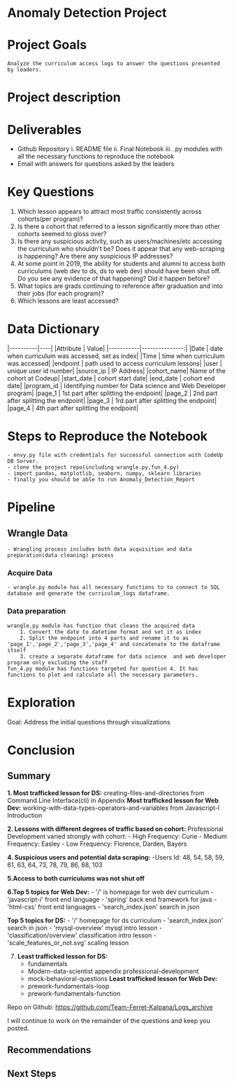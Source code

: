 # Anomaly Detection Project

# Project Goals
    Analyze the curriculum access logs to answer the questions presented by leaders.

# Project description

# Deliverables
- Github Repository
    i. README file
    ii. Final Notebook
    iii. .py modules with all the necessary functions to reproduce the notebook
- Email with answers for questions asked by the leaders

# Key Questions 
1. Which lesson appears to attract most traffic consistently across cohorts(per program)?
2. Is there a cohort that referred to a lesson significantly more than other cohorts seemed to gloss over?
4. Is there any suspicious activity, such as users/machines/etc accessing the curriculum who shouldn’t be? Does it appear that any web-scraping is happening? Are there any suspicious IP addresses? 
5. At some point in 2019, the ability for students and alumni to access both curriculums (web dev to ds, ds to web dev) should have been shut off. Do you see any evidence of that happening? Did it happen before?
6. What topics are grads continuing to reference after graduation and into their jobs (for each program)?
7. Which lessons are least accessed?


# Data Dictionary
 
|----------|----|
|Attribute | Value|
|-----------|---------------:|
|Date       | date when curriculum was accessed, set as index|
|Time       | time when curriculum was accessed|
|endpoint   | path used to access curriculum lessons|
|user       | unique user id number|
|source_ip  | IP Address|
|cohort_name| Name of the cohort at Codeup|
|start_date | cohort start date|
|end_date   | cohort end date|
|program_id | Identifying number for Data science and Web Developer program|
|page_1     | 1st part after splitting the endpoint|
|page_2     | 2nd part after splitting the endpoint|
|page_3     | 1rd part after splitting the endpoint|
|page_4     | 4th part after splitting the endpoint|



# Steps to Reproduce the Notebook
    - envy.py file with credentials for successful connection with CodeUp DB Server.
    - clone the project repo(including wrangle.py,fun_4.py)
    - import pandas, matplotlib, seaborn, numpy, sklearn libraries 
    - finally you should be able to run Anomaly_Detection_Report

# Pipeline

## Wrangle Data
    - Wrangling process includes both data acquisition and data preparation(data cleaning) process

### Acquire Data
    - wrangle.py module has all necessary functions to to connect to SQL database and generate the curriculum_logs dataframe.

### Data preparation
    wrangle.py module has function that cleans the acquired data
        1. Convert the date to datetime format and set it as index
        2. Split the endpoint into 4 parts and rename it to as 'page_1','page_2','page_3','page_4' and concatenate to the dataframe itself
        3. create a separate dataframe for data science  and web developer program only excluding the staff
    fun_4.py module has functions targeted for question 4. It has functions to plot and calculate all the necessary parameters.

# Exploration
Goal: Address the initial questions through visualizations 


# Conclusion
## Summary

**1. Most trafficked lesson for DS:**
creating-files-and-directories from Command Line Interface(cli) in Appendix
    **Most trafficked lesson for Web Dev:**
working-with-data-types-operators-and-variables from Javascript-I Introduction

**2. Lessons with different degrees of traffic based on cohort:**
Professional Development varied strongly with cohort:
    - High Frequency: Curie
    - Medium Frequency: Easley
    - Low Frequency: Florence, Darden, Bayers

**4. Suspicious users and potential data scraping:**
-Users Id: 48, 54, 58, 59, 61, 63, 64, 73, 78, 79, 86, 88, 103

**5.Access to both curriculums was not shut off**

**6.Top 5 topics for Web Dev:**
    - '/' is homepage for web dev curriculum
    - 'javascript-i' front end language
    - 'spring' back end framework for java
    - 'html-css' front end languages
    - 'search_index.json' search in json
    
**Top 5 topics for DS:**
    - '/' homepage for ds curriculum
    - 'search_index.json' search in json
    - 'mysql-overview' mysql intro lesson
    - 'classification/overview' classification intro lesson
    - 'scale_features_or_not.svg' scaling lesson

7. **Least trafficked lesson for DS:**
    - fundamentals 
    - Modern-data-scientist appendix professional-development 
    - mock-behavioral-questions
    **Least trafficked lesson for Web Dev:**
    - prework-fundamentals-loop 
    - prework-fundamentals-function


Repo on Github: https://github.com/Team-Ferret-Kalpana/Logs_archive

I will continue to work on the remainder of the questions and keep you posted.

## Recommendations


## Next Steps